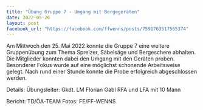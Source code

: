 ```yaml
---
title: "Übung Gruppe 7 - Umgang mit Bergegeräten"
date: 2022-05-26
layout: post
facebook_url: "https://facebook.com/ffwenns/posts/7591763517565374"
---
```


Am Mittwoch den 25. Mai 2022 konnte die Gruppe 7 eine weitere Gruppenübung zum Thema Spreizer, Säbelsäge und Bergeschere abhalten. Die Mitglieder konnten dabei den Umgang mit den Geräten proben. Besonderer Fokus wurde auf eine möglichst schonende Arbeitsweise gelegt. Nach rund einer Stunde konnte die Probe erfolgreich abgeschlossen werden. 

Details:
Übungsleiter: Gkdt. LM Florian Gabl
RFA und LFA mit 10 Mann

Bericht: TD/ÖA-TEAM
Fotos: FE/FF-WENNS